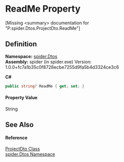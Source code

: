 # ReadMe Property


\[Missing &lt;summary&gt; documentation for "P:spider.Dtos.ProjectDto.ReadMe"\]



## Definition
**Namespace:** <a href="19de7109-d83e-67fe-ebfb-758ac19743f4">spider.Dtos</a>  
**Assembly:** spider (in spider.exe) Version: 1.0.0+fc7a1b35c0f8728ecbe7255d9fa5b4d3324ce3c6

**C#**
``` C#
public string? ReadMe { get; set; }
```



#### Property Value
String

## See Also


#### Reference
<a href="7153ffa9-75d9-d756-b8b0-dace1841bf5b">ProjectDto Class</a>  
<a href="19de7109-d83e-67fe-ebfb-758ac19743f4">spider.Dtos Namespace</a>  
